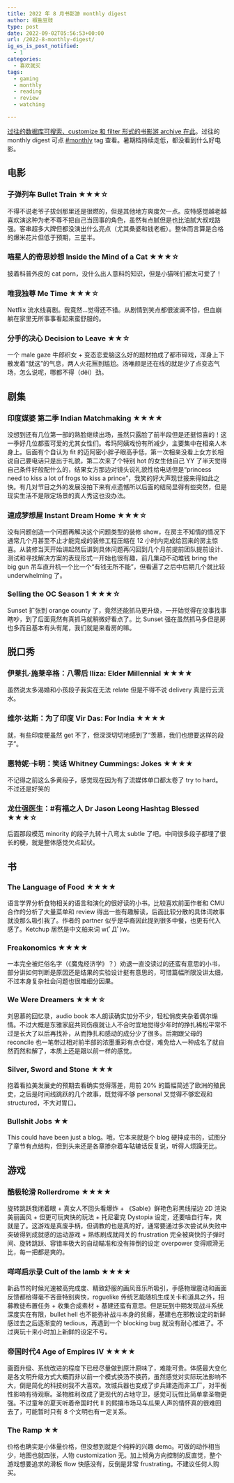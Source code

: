 ```yaml
---
title: 2022 年 8 月书影游 monthly digest
author: 椒盐豆豉
type: post
date: 2022-09-02T05:56:53+00:00
url: /2022-8-monthly-digest/
ig_es_is_post_notified:
  - 1
categories:
  - 喜欢就买
tags:
  - gaming
  - monthly
  - reading
  - review
  - watching

---
```

[过往的数据库可搜索、customize 和 filter 形式的书影游 archive 在此](https://www.notion.so/2485c762efe040b988531aaa3e45ad25)。过往的 monthly digest 可点 [#monthly](../tags/monthly/) tag 查看。暑期档持续走低，都没看到什么好电影。
<!--more-->

## 电影

### 子弹列车 Bullet Train ★★★☆

不得不说老爷子拔剑那里还是很燃的，但是其他地方爽度欠一点。皮特感觉越老越喜欢演这种为老不尊不把自己当回事的角色，虽然有点腻但是也比油腻大叔戏路强。客串超多大牌但都没演出什么亮点（尤其桑婆和钱老板）。整体而言算是合格的爆米花片但低于预期，三星半。

### 喵星人的奇思妙想 Inside the Mind of a Cat ★★★☆

披着科普外皮的 cat porn，没什么出人意料的知识，但是小猫咪们都太可爱了！

### 唯我独尊 Me Time ★★★☆

Netflix 流水线喜剧。我竟然…觉得还不错。从剧情到笑点都很波澜不惊，但血崩躺在家里无所事事看起来蛮舒服的。

### 分手的决心 Decision to Leave ★★☆

一个 male gaze 牛郎织女 + 变态恋爱脑这么好的题材拍成了都市碎戏，浑身上下散发着“就这”的气息，两人火花🈚️到尴尬。汤唯颜是还在线的就是少了点变态气场，怎么说呢，哪都不得（dêi）劲。

## 剧集

### 印度媒婆 第二季 Indian Matchmaking ★★★★

没想到还有几位第一部的熟脸继续出场，虽然只露脸了前半段但是还挺惊喜的！这一季好几位都蛮可爱的尤其女性们。希玛阿姨戏份有所减少，主要集中在相亲人本身上。后面有个自认为 fit 的迈阿密小胖子眼高手低，第一次相亲没看上女方长相说自己要电话只是出于礼貌，第二次来了个特别 hot 的女生他自己 YY 了半天觉得自己条件好般配什么的，结果女方那边对镜头说礼貌性给电话但是“princess need to kiss a lot of frogs to kiss a prince”，我笑的好大声现世报来得如此之快。有几对节目之外的发展没拍下来有点遗憾所以后面的结局显得有些突然，但是现实生活不是限定场景的真人秀这也没办法。

### 速成梦想屋 Instant Dream Home ★★★☆

没有问题创造一个问题再解决这个问题类型的装修 show，在房主不知情的情况下通常几个月甚至不止才能完成的装修工程压缩在 12 小时内完成给回来的房主惊喜。从装修当天开始讲起然后讲到具体问题再闪回到几个月前提前团队提前设计、测试和寻找解决方案的表现形式一开始也很有趣，前几集动不动堆钱 bring the big gun 吊车直升机一个比一个“有钱无所不能”，但看遍了之后中后期几个就比较 underwhelming 了。

### Selling the OC Season 1 ★★★☆

Sunset 扩张到 orange county 了，竟然还能抓马更升级，一开始觉得在没事找事瞎吵，到了后面竟然有真抓马就稍微好看点了。比 Sunset 强在虽然抓马多但是房也多而且基本有头有尾，我们就是来看房的嘛。

## 脱口秀

### 伊莱扎·施莱辛格：八零后 Iliza: Elder Millennial ★★★★

虽然说太多渴婚和小孩段子我实在无法 relate 但是不得不说 delivery 真是行云流水。

### 维尔·达斯：为了印度 Vir Das: For India ★★★★

就，有些印度梗虽然 get 不了，但深深切切地感到了“羡慕，我们也想要这样的段子”。

### 惠特妮·卡明：笑话 Whitney Cummings: Jokes ★★★★

不记得之前这么多黄段子，感觉现在因为有了流媒体单口都太卷了 try to hard。不过还是好笑的

### 龙仕强医生：#有福之人 Dr Jason Leong Hashtag Blessed ★★★☆

后面那段模范 minority 的段子九转十八弯太 subtle 了吧。中间很多段子都埋了很长的梗，就是整体感觉欠点起伏。

## 书

### The Language of Food ★★★★

语言学界分析食物相关的语言和演化的很好读的小书。比较喜欢前面作者和 CMU 合作的分析了大量菜单和 review 得出一些有趣解读，后面比较分散的具体词故事就没那么吸引我了。作者的 partner 似乎是华裔因此提到很多中餐，也更有代入感了。Ketchup 居然是中文舶来词 w(ﾟДﾟ)w。

### Freakonomics ★★★★

一本完全被烂俗名字（《魔鬼经济学》？）劝退一直没读过的还蛮有意思的小书，部分讲如何判断是原因还是结果的实验设计挺有意思的，可惜篇幅所限没讲太细，不过本身复杂社会问题也很难细分因果。

### We Were Dreamers ★★★☆

刘思慕的回忆录，audio book 本人朗读确实加分不少，轻松俏皮夹杂着偶尔煽情。不过大概是东雅家庭共同伤痕就让人不合时宜地觉得少年时的挣扎稀松平常不过是长大了以后再找补，从而挣扎和感动的成分少了很多。后期跟父母的 reconcile 也一笔带过相对前半部的浓墨重彩有点仓促，难免给人一种成名了就自然而然和解了，本质上还是跟以前一样的感觉。

### Silver, Sword and Stone ★★★

抱着看拉美发展史的预期去看确实觉得落差，用前 20% 的篇幅简述了欧洲的殖民史，之后是时间线跳跃的几个故事，既觉得不够 personal 又觉得不够宏观和 structured，不大对胃口。

### Bullshit Jobs ★★

This could have been just a blog。哦，它本来就是个 blog 硬抻成书的，试图分了章节有点结构，但到头来还是各章掺杂着车轱辘话反复说，听得人烦躁无比。

## 游戏

### 酷极轮滑 Rollerdrome ★★★★

旋转跳跃我闭着眼 + 真女人不回头看爆炸 + 《Sable》鲜艳色彩黑线描边 2D 渲染美丽画风 + 但更可玩爽快的玩法 + 托尼霍克 Dystopia 设定，还要啥自行车，爽就是了。这游戏是真废手柄，但调教的也是真的好，通常要通过多次尝试从失败中突破得到成就感的运动游戏 + 熟练刷成就闯关的 frustration 完全被爽快的子弹时间、旋转跳跃、容错率极大的自动瞄准和没有摔倒的设定 overpower 变得顺滑无比，每一把都是爽的。

### 咩咩启示录 Cult of the lamb ★★★★

新品节的时候光速被高完成度、精致舒服的画风音乐所吸引，手感物理震动和画面反馈都给得毫不吝啬特别爽快，roguelike 传统艺能随机生成关卡和道具之外，招募教徒布置任务 + 收集合成素材 + 基建还蛮有意思。但是玩到中期发现战斗系统深度实在有限，bullet hell 也不能弥补战斗本身的贫瘠，基建也在邪教设定的新鲜感过去之后逐渐变的 tedious，再遇到一个 blocking bug 就没有耐心推进了。不过爽玩十来小时加上新鲜的设定不亏。

### 帝国时代4 Age of Empires IV ★★★★

画面升级、系统改进的程度下已经尽量做到原汁原味了，难能可贵。体感最大变化是各文明升级方式大概而非以前一个模式换汤不换药，虽然感觉对实际玩法影响不大，倒是简化的科技树我不大喜欢。攻城兵器也变成了步兵建造而非工厂，对平衡性影响有待观察。圣物胜利改成了更现代的占地守卫，感觉可玩性比简单拿圣物更强。不过童年的夏天听着帝国时代 II 的熙攘市场马车瓜果人声的情怀真的很难回去了，可能暂时只有 8 个文明也有一定关系。

### The Ramp ★★

价格也确实是小体量价格，但没想到就是个纯粹的兴趣 demo。可做的动作相当少，地图也就四张，人物 customization 无。加上倾角方向控制的反直觉，整个游戏想要追求的滑板 flow 快感没有，反倒是非常 frustrating。不建议任何人购买。

